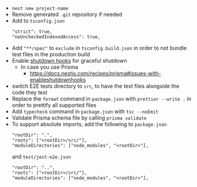 - `nest new project-name`
- Remove generated `.git` repository if needed
- Add to `tsconfig.json`
  ```
  "strict": true,
  "noUncheckedIndexedAccess": true,
  ```
- Add `"**/spec"` to `exclude` in `tsconfig.build.json` in order to not bundle test files in the production build
- Enable [shutdown hooks](https://docs.nestjs.com/fundamentals/lifecycle-events#application-shutdown) for graceful shutdown
  - In case you use Prisma
    - <https://docs.nestjs.com/recipes/prisma#issues-with-enableshutdownhooks>
- switch E2E tests directory to `src`, to have the test files alongside the code they test
- Replace the `format` command in `package.json` with `prettier --write .` in order to prettify all supported files
- Add `typecheck` command in `package.json` with `tsc --noEmit`
- Validate Prisma schema file by calling `prisma validate`
- To support absolute imports, add the following to `package.json`
  ```
  "rootDir": ".",
  "roots": ["<rootDir>/src/"],
  "moduleDirectories": ["node_modules", "<rootDir>"],
  ```
  and `test/jest-e2e.json`
  ```
  "rootDir": "..",
  "roots": ["<rootDir>/src/"],
  "moduleDirectories": ["node_modules", "<rootDir>"],
  ```